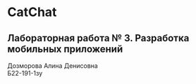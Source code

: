 # CatChat
## Лабораторная работа № 3. Разработка мобильных приложений

Дозморова Алина Денисовна \
Б22-191-1зу